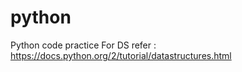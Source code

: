 # python
Python code practice
For DS refer : https://docs.python.org/2/tutorial/datastructures.html
